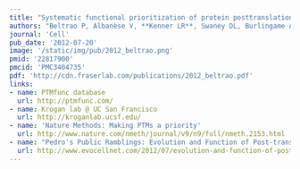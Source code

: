 ```yaml
---
title: "Systematic functional prioritization of protein posttranslational modifications"
authors: "Beltrao P, Albanèse V, **Kenner LR**, Swaney DL, Burlingame A, Villén J, Lim WA, **Fraser JS**, Frydman J, Krogan NJ."
journal: 'Cell'
pub_date: '2012-07-20'
image: '/static/img/pub/2012_beltrao.png'
pmid: '22817900'
pmcid: 'PMC3404735'
pdf: 'http://cdn.fraserlab.com/publications/2012_beltrao.pdf'
links:
- name: PTMfunc database
  url: http://ptmfunc.com/
- name: Krogan lab @ UC San Francisco
  url: http://kroganlab.ucsf.edu/
- name: 'Nature Methods: Making PTMs a priority'
  url: http://www.nature.com/nmeth/journal/v9/n9/full/nmeth.2153.html
- name: "Pedro's Public Ramblings: Evolution and Function of Post-translational Modifications"
  url: http://www.evocellnet.com/2012/07/evolution-and-function-of-post.html
---
```

